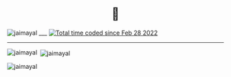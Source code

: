
<h1 align="center">👋</h1>
<span align="right"> <img src="https://komarev.com/ghpvc/?username=jaimayal&label=Profile%20views&color=0e75b6&style=flat" alt="jaimayal" /> </span>
___
<a align="left" href="https://wakatime.com/@7c21ee74-023f-484a-9f11-8b44748f5a18"><img src="https://wakatime.com/badge/user/7c21ee74-023f-484a-9f11-8b44748f5a18.svg" alt="Total time coded since Feb 28 2022" /></a> 



___

<p><img align="left" src="https://github-readme-stats.vercel.app/api/top-langs?username=jaimayal&show_icons=true&theme=dracula&locale=en&layout=compact" alt="jaimayal" /></p>

<p>&nbsp;<img align="center" src="https://github-readme-stats.vercel.app/api?username=jaimayal&show_icons=true&theme=dracula&locale=en" alt="jaimayal" /></p>

<p><img align="center" src="https://github-readme-streak-stats.herokuapp.com/?user=jaimayal&" alt="jaimayal" /></p>
